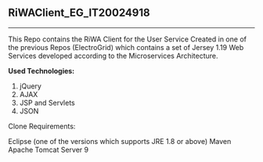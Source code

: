 ## RiWAClient_EG_IT20024918
---
This Repo contains the RiWA Client for the User Service Created in one of the previous Repos (ElectroGrid) which contains a set of Jersey 1.19 Web Services developed according to the Microservices Architecture.

**Used Technologies:**

1. jQuery
2. AJAX
3. JSP and Servlets
4. JSON

Clone Requirements:

Eclipse (one of the versions which supports JRE 1.8 or above)
Maven
Apache Tomcat Server 9
